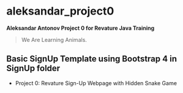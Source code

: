# aleksandar_project0
**Aleksandar Antonov Project 0 for Revature Java Training**
>We Are Learning Animals.

## Basic SignUp Template using Bootstrap 4 in SignUp folder
* Project 0: Revature Sign-Up Webpage with Hidden Snake Game